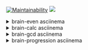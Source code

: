 [![Maintainability](https://api.codeclimate.com/v1/badges/a99a88d28ad37a79dbf6/maintainability)](https://codeclimate.com/github/dpetruk/backend-project-lvl1)
![](https://github.com/dpetruk/backend-project-lvl1/workflows/Node.js%20CI/badge.svg)

<details>
  <summary>brain-even asciinema</summary>

  [![asciicast](https://asciinema.org/a/322327.svg)](https://asciinema.org/a/322327)
</details>

<details>
  <summary>brain-calc asciinema</summary>

  [![asciicast](https://asciinema.org/a/322328.svg)](https://asciinema.org/a/322328)
</details>

<details>
  <summary>brain-gcd asciinema</summary>

  [![asciicast](https://asciinema.org/a/322348.svg)](https://asciinema.org/a/322348)
</details>

<details>
  <summary>brain-progression asciinema</summary>

  [![asciicast](https://asciinema.org/a/322459.svg)](https://asciinema.org/a/322459)
</details>
